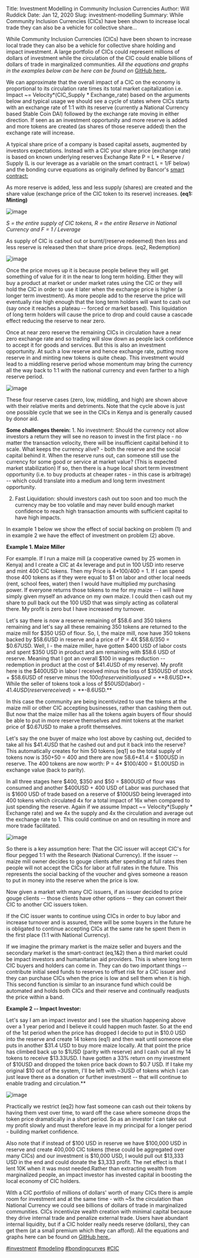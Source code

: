 Title: Investment Modelling in Community Inclusion Currencies
Author: Will Ruddick
Date: Jan 12, 2020
Slug: investment-modelling
Summary: While Community Inclusion Currencies (CICs) have been shown to increase local trade they can also be a vehicle for collective share...

While Community Inclusion Currencies (CICs) have been shown to increase
local trade they can also be a vehicle for collective share holding and
impact investment. A large portfolio of CICs could represent millions of
dollars of investment while the circulation of the CIC could enable
billions of dollars of trade in marginalized communities. _All the
equations and graphs in the examples below can be here can be found on_
[GitHub here.](http://github.com/GrassrootsEconomics/CIC-Docs).

We can approximate that the overall impact of a CIC on the economy is
proportional to its circulation rate times its total market
capitalization i.e. Impact ~= Velocity*(CIC_Supply * Exchange_rate)
based on the arguments below and typical usage we should see a cycle of
states where CICs starts with an exchange rate of 1:1 with its reserve
(currently a National Currency based Stable Coin DAI) followed by the
exchange rate moving in either direction. If seen as an investment
opportunity and more reserve is added and more tokens are created (as
shares of those reserve added) then the exchange rate will increase.

A typical share price of a company is based capital assets, augmented by
investors expectations. Instead with a CIC your share price (exchange
rate) is based on known underlying reserves Exchange Rate P = L \*
Reserve / Supply (L is our leverage as a variable on the smart contract
L = 1/F below) and the bonding curve equations as originally defined by
Bancor's [smart
contract:](http://github.com/GrassrootsEconomics/CIC-Liquid-Token)

As more reserve is added, less and less supply (shares) are created and
the share value (exchange price of the CIC token to its reserve)
increases. **(eq1: Minting)**

![image](images/blog/investment-modelling1.webp)

_S = the entire supply of CIC tokens, R = the entire Reserve in National
Currency and F = 1 / Leverage_

As supply of CIC is cashed out or burnt/(reserve redeemed) then less and
less reserve is released then that share price drops. (eq2, Redemption)

![image](images/blog/investment-modelling68.webp)

Once the price moves up it is because people believe they will get
something of value for it in the near to long term holding. Either they
will buy a product at market or under market rates using the CIC or they
will hold the CIC in order to use it later when the exchange price is
higher (a longer term investment). As more people add to the reserve the
price will eventually rise high enough that the long term holders will
want to cash out (say once it reaches a plateau -- forced or market
based). This liquidation of long term holders will cause the price to
drop and could cause a cascade effect reducing the reserve to near zero.

Once at near zero reserve the remaining CICs in circulation have a near
zero exchange rate and so trading will slow down as people lack
confidence to accept it for goods and services. But this is also an
investment opportunity. At such a low reserve and hence exchange rate,
putting more reserve in and minting new tokens is quite cheap. This
investment would lead to a middling reserve period whose momentum may
bring the currency all the way back to 1:1 with the national currency
and even farther to a high reserve period.

![image](images/blog/investment-modelling88.webp)

These four reserve cases (zero, low, middling, and high) are shown above
with their relative merits and detriments. Note that the cycle above is
just one possible cycle that we see in the CICs in Kenya and is
generally caused by donor aid.

**Some challenges therein:** 1. No investment: Should the currency not
allow investors a return they will see no reason to invest in the first
place - no matter the transaction velocity, there will be insufficient
capital behind it to scale. What keeps the currency alive? - both the
reserve and the social capital behind it. When the reserve runs out, can
someone still use the currency for some good or service at market value?
(This is expected market stabilization) If so, then there is a huge
local short term investment opportunity (i.e. to buy products at cheaper
rates - in this case is arbitrage) -- which could translate into a
medium and long term investment opportunity.

2.  Fast Liquidation: should investors cash out too soon and too much
    the currency may be too volatile and may never build enough market
    confidence to reach high transaction amounts with sufficient capital
    to have high impacts.

In example 1 below we show the effect of social backing on problem (1)
and in example 2 we have the effect of investment on problem (2) above.

**Example 1. Maize Miller**

For example. If I run a maize mill (a cooperative owned by 25 women in
Kenya) and I create a CIC at 4x leverage and put in 100 USD into reserve
and mint 400 CIC tokens. Then my Price is 4\*100/400 = 1. If I can spend
those 400 tokens as if they were equal to $1 on labor and other local
needs (rent, school fees, water) then I would have multiplied my
purchasing power. If everyone returns those tokens to me for my maize --
I will have simply given myself an advance on my own maize. I could then
cash out my share to pull back out the 100 USD that was simply acting as
collateral there. My profit is zero but I have increased my turnover.

Let's say there is now a reserve remaining of $58.6 and 350 tokens
remaining and let's say all these remaining 350 tokens are returned to
the maize mill for $350 USD of flour. So, I, the maize mill, now have
350 tokens backed by $58.6USD in reserve and a price of P = 4X
$58.6/350 = $0.67USD. Well, I - the maize miller, have gotten $400
USD of labor costs and spent $350 USD in product and am remaining with
$58.6 USD of reserve. Meaning that I got an overall $100 in wages
reduction -- redemption in product at the cost of $41.4USD of my
reserve). My profit here is the $400USD in labor I received minus the
loss of $350USD of stock + $58.6USD of reserve minus the $100 of
reserve initially used = **$8.6USD**. While the seller of tokens took a
loss of $50USD(labor) - $41.4USD(reserve received) = **$-8.6USD.\*\*

In this case the community are being incentivized to use the tokens at
the maize mill or other CIC accepting businesses, rather than cashing
them out. But now that the maize miller has all the tokens again buyers
of flour should be able to put in more reserve themselves and mint
tokens at the market price of $0.67USD to make a profit themselves.

Let's say the one buyer of maize who lost above by cashing out, decided
to take all his $41.4USD that he cashed out and put it back into the
reserve? This automatically creates for him 50 tokens [eq1] so the
total supply of tokens now is 350+50 = 400 and there are now
$58.6+$41.4 = $100USD in reserve. The 400 tokens are now worth: P =
4\* $100/400 = $1.00USD in exchange value (back to parity).

In all three stages here $400, $350 and $50 = $800USD of flour was
consumed and another $400USD + 400 USD of Labor was purchased that is
$1600 USD of trade based on a reserve of $100USD being leveraged into
400 tokens which circulated 4x for a total impact of 16x when compared
to just spending the reserve. Again if we assume Impact ~=
Velocity*(Supply * Exchange rate) and we 4x the supply and 4x the
circulation and average out the exchange rate to 1. This could continue
on and on resulting in more and more trade facilitated.

![image](images/blog/investment-modelling158.webp)

So there is a key assumption here: That the CIC issuer will accept CIC's
for flour pegged 1:1 with the Research (National Currency). If the
issuer -- maize mill owner decides to gouge clients after spending at
full rates then people will not accept the CICs for labor at full rates
in the future. This represents the social backing of the voucher and
gives someone a reason to put in money into the reserve when the price
is low.

Now given a market with many CIC issuers, if an issuer decided to price
gouge clients -- those clients have other options -- they can convert
their CIC to another CIC issuers token.

If the CIC issuer wants to continue using CICs in order to buy labor and
increase turnover and is assured, there will be some buyers in the
future he is obligated to continue accepting CICs at the same rate he
spent them in the first place (1:1 with National Currency).

If we imagine the primary market is the maize seller and buyers and the
secondary market is the smart-contract (eq,1&2) then a third market
could be impact investors and humanitarian aid providers. This is where
long term CIC buyers and holders can come in. They can do two important
things -- contribute initial seed funds to reserves to offset risk for a
CIC issuer and they can purchase CICs when the price is low and sell
them when it is high. This second function is similar to an insurance
fund which could be automated and holds both CICs and their reserve and
continually readjusts the price within a band.

**Example 2 -- Impact Investor:**

Let's say I am an impact investor and I see the situation happening
above over a 1 year period and I believe it could happen much faster. So
at the end of the 1st period when the price has dropped I decide to put
in $10.0 USD into the reserve and create 14 tokens (eq1) and then wait
until someone else puts in another $31.4 USD to buy more maize locally.
At that point the price has climbed back up to $1USD (parity with
reserve) and I cash out all my 14 tokens to receive $13.33USD. I have
gotten a 33% return on my investment of $10USD and dropped the token
price back down to $0.7 USD. If I take my original $10 out of the
system, I'll be left with ~3USD of tokens which I can just leave there
as a donation or further investment -- that will continue to enable
trading and circulation.\*\*

![image](images/blog/investment-modelling192.webp)

Practically we restrict (eq2) how fast someone can cash out their tokens
by having them vest over time, to ward off the case where someone drops
the token price dramatically in a short period. So as an investor I can
take out my profit slowly and must therefore leave in my principal for a
longer period - building market confidence.

Also note that if instead of $100 USD in reserve we have $100,000 USD
in reserve and create 400,000 CIC tokens (these could be aggregated over
many CICs) and our investment is $10,000 USD, I would pull out $13,333
USD in the end and could donate the $3,333 profit. The net effect is
that I lent 10K when it was most needed.Rather than extracting wealth
from marginalized people, an impact investor has invested capital in
boosting the local economy of CIC holders.

With a CIC portfolio of millions of dollars' worth of many CICs there is
ample room for investment and at the same time - with ~5x the
circulation than National Currency we could see billions of dollars of
trade in marginalized communities. CICs incentivize wealth creation with
minimal capital because they drive internal trade and penalize external
trade. Users have abundant internal liquidity, but if a CIC holder
really needs reserve (dollars), they can get them (at a small premium
which they can afford). All the equations and graphs here can be found
on [GitHub here.](http://github.com/GrassrootsEconomics/CIC-Docs).

[#investment](https://www.grassrootseconomics.org/blog/hashtags/investment)
[#modeling](https://www.grassrootseconomics.org/blog/hashtags/modeling)
[#bondingcurves](https://www.grassrootseconomics.org/blog/hashtags/bondingcurves)
[#CIC](https://www.grassrootseconomics.org/blog/hashtags/CIC)
